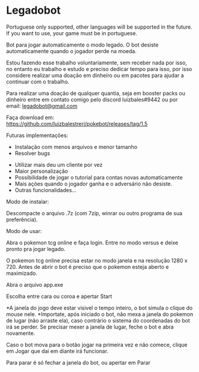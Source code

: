 # Legadobot
Portuguese only supported, other languages will be supported in the future. If you want to use, your game must be in portuguese.

Bot para jogar automaticamente o modo legado. O bot desiste automaticamente quando o jogador perde na moeda.

Estou fazendo esse trabalho voluntariamente, sem receber nada por isso, no entanto eu trabalho e estudo e preciso dedicar tempo para isso, por isso considere realizar uma doação em dinheiro ou em pacotes para ajudar a continuar com o trabalho.

Para realizar uma doação de qualquer quantia, seja em booster packs ou dinheiro entre em contato comigo pelo discord luizbales#9442 ou por email: legadobot@gmail.com

Faça download em: https://github.com/luizbalestreri/pokebot/releases/tag/1.5

Futuras implementações:

- Instalação com menos arquivos e menor tamanho
- Resolver bugs
* Utilizar mais deu um cliente por vez
* Maior personalização
* Possibilidade de jogar o tutorial para contas novas automaticamente
* Mais ações quando o jogador ganha e o adversário não desiste.
* Outras funcionalidades...

Modo de instalar:

Descompacte o arquivo .7z (com 7zip, winrar ou outro programa de sua preferência).

Modo de usar:

Abra o pokemon tcg online e faça login. Entre no modo versus e deixe pronto pra jogar legado.

O pokemon tcg online precisa estar no modo janela e na resolução 1280 x 720. Antes de abrir o bot é preciso que o pokemon esteja aberto e maximizado.

Abra o arquivo app.exe

Escolha entre cara ou coroa e apertar Start

*A janela do jogo deve estar visivel o tempo inteiro, o bot simula o clique do mouse nele. 
*Importate, após iniciado o bot, não mexa a janela do pokemon de lugar (não arraste ela), caso contrário o sistema do coordenadas do bot irá se perder. Se precisar mexer a janela de lugar, feche o bot e abra novamente.

Caso o bot mova para o botão jogar na primeira vez e não comece, clique em Jogar que dai em diante irá funcionar.

Para parar é só fechar a janela do bot, ou apertar em Parar
